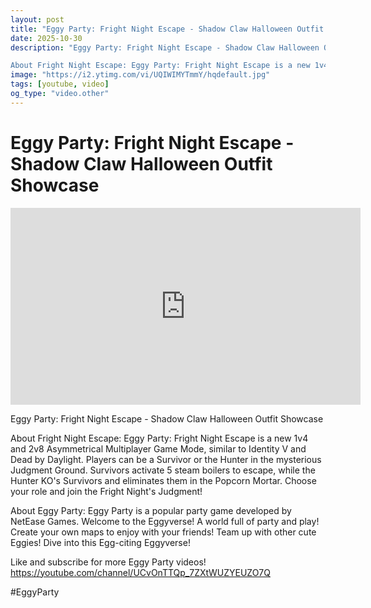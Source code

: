 ```yaml
---
layout: post
title: "Eggy Party: Fright Night Escape - Shadow Claw Halloween Outfit Showcase"
date: 2025-10-30
description: "Eggy Party: Fright Night Escape - Shadow Claw Halloween Outfit Showcase

About Fright Night Escape: Eggy Party: Fright Night Escape is a new 1v4 and 2v8..."
image: "https://i2.ytimg.com/vi/UQIWIMYTmmY/hqdefault.jpg"
tags: [youtube, video]
og_type: "video.other"
---
```


<script type="application/ld+json">
{
  "@context": "http://schema.org",
  "@type": "VideoObject",
  "name": "Eggy Party: Fright Night Escape - Shadow Claw Halloween Outfit Showcase",
  "description": "Eggy Party: Fright Night Escape - Shadow Claw Halloween Outfit Showcase\n\nAbout Fright Night Escape: Eggy Party: Fright Night Escape is a new 1v4 and 2v8 Asymmetrical Multiplayer Game Mode, similar to Identity V and Dead by Daylight. Players can be a Survivor or the Hunter in the mysterious Judgment Ground. Survivors activate 5 steam boilers to escape, while the Hunter KO's Survivors and eliminates them in the Popcorn Mortar. Choose your role and join the Fright Night's Judgment!\n\nAbout Eggy Party: Eggy Party is a popular party game developed by NetEase Games. Welcome to the Eggyverse! A world full of party and play! Create your own maps to enjoy with your friends! Team up with other cute Eggies! Dive into this Egg-citing Eggyverse!\n\nLike and subscribe for more Eggy Party videos! https://youtube.com/channel/UCvOnTTQp_7ZXtWUZYEUZO7Q \n\n#EggyParty",
  "thumbnailUrl": "https://i2.ytimg.com/vi/UQIWIMYTmmY/hqdefault.jpg",
  "uploadDate": "2025-10-30T01:33:21",
  "embedUrl": "https://www.youtube.com/embed/UQIWIMYTmmY",
  "publisher": {
    "@type": "Person",
    "name": "Celo Zaga"
  },
  "mainEntityOfPage": {
    "@type": "WebPage",
    "@id": "https://celozaga.github.io/2025/10/30/eggy-party:-fright-night-escape---shadow-claw-halloween-outfit-showcase-UQIWIMYTmmY.html"
  },
  "duration": "PT0M0S"
}
</script>

<script type="application/ld+json">
{
  "@context": "http://schema.org",
  "@type": "BlogPosting",
  "headline": "Eggy Party: Fright Night Escape - Shadow Claw Halloween Outfit Showcase",
  "image": "https://i2.ytimg.com/vi/UQIWIMYTmmY/hqdefault.jpg",
  "publisher": {
    "@type": "Person",
    "name": "Celo Zaga"
  },
  "url": "https://celozaga.github.io/2025/10/30/eggy-party:-fright-night-escape---shadow-claw-halloween-outfit-showcase-UQIWIMYTmmY.html",
  "datePublished": "2025-10-30T01:33:21",
  "dateCreated": "2025-10-30T01:33:21",
  "dateModified": "2025-10-30T01:33:21",
  "description": "Eggy Party: Fright Night Escape - Shadow Claw Halloween Outfit Showcase\n\nAbout Fright Night Escape: Eggy Party: Fright Night Escape is a new 1v4 and 2v8...",
  "author": {
    "@type": "Person",
    "name": "Celo Zaga"
  },
  "mainEntityOfPage": {
    "@type": "WebPage",
    "@id": "https://celozaga.github.io/2025/10/30/eggy-party:-fright-night-escape---shadow-claw-halloween-outfit-showcase-UQIWIMYTmmY.html"
  }
}
</script>

<h1 class="youtube-post-title">Eggy Party: Fright Night Escape - Shadow Claw Halloween Outfit Showcase</h1>

<iframe width="560" height="315" src="https://www.youtube.com/embed/UQIWIMYTmmY" class="youtube-post-embed" frameborder="0" allowfullscreen></iframe>

<p class="youtube-post-description">Eggy Party: Fright Night Escape - Shadow Claw Halloween Outfit Showcase

About Fright Night Escape: Eggy Party: Fright Night Escape is a new 1v4 and 2v8 Asymmetrical Multiplayer Game Mode, similar to Identity V and Dead by Daylight. Players can be a Survivor or the Hunter in the mysterious Judgment Ground. Survivors activate 5 steam boilers to escape, while the Hunter KO's Survivors and eliminates them in the Popcorn Mortar. Choose your role and join the Fright Night's Judgment!

About Eggy Party: Eggy Party is a popular party game developed by NetEase Games. Welcome to the Eggyverse! A world full of party and play! Create your own maps to enjoy with your friends! Team up with other cute Eggies! Dive into this Egg-citing Eggyverse!

Like and subscribe for more Eggy Party videos! https://youtube.com/channel/UCvOnTTQp_7ZXtWUZYEUZO7Q 

#EggyParty</p>
